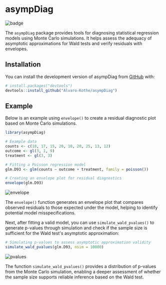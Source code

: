 # asympDiag

![badge](https://github.com/Alvaro-Kothe/asympDiag/actions/workflows/R-CMD-check.yaml/badge.svg)

The `asympDiag` package provides tools for diagnosing statistical
regression models using Monte Carlo simulations.
It helps assess the adequacy of asymptotic approximations for Wald tests and
verify residuals with envelopes.

## Installation

You can install the development version of asympDiag from [GitHub](https://github.com/) with:

```r
# install.packages("devtools")
devtools::install_github("Alvaro-Kothe/asympDiag")
```

## Example

Below is an example using `envelope()` to create a residual diagnostic plot
based on Monte Carlo simulations.

```r
library(asympDiag)

# Example data
counts <- c(18, 17, 15, 20, 10, 20, 25, 13, 12)
outcome <- gl(3, 1, 9)
treatment <- gl(3, 3)

# Fitting a Poisson regression model
glm.D93 <- glm(counts ~ outcome + treatment, family = poisson())

# Creating an envelope plot for residual diagnostics
envelope(glm.D93)
```

![envelope](https://github.com/user-attachments/assets/edab6e53-4114-4d51-9236-b9bc56ecf1a0)

The `envelope()` function generates an envelope plot that compares observed
residuals to those expected under the model, helping to identify potential
model misspecifications.

Next, after fitting a valid model, you can use `simulate_wald_pvalues()` to generate
p-values through simulation and check if the sample size is sufficient for the
Wald test's asymptotic approximation:

```r
# Simulating p-values to assess asymptotic approximation validity
simulate_wald_pvalues(glm.D93, nsim = 10000)
```

![pvalues](https://github.com/user-attachments/assets/3310ad5d-4b20-4265-bbfb-ca1e70cdac0d)

The function `simulate_wald_pvalues()` provides a distribution of p-values from the Monte
Carlo simulation, enabling a deeper assessment of whether the sample size
supports reliable inference based on the Wald test.

